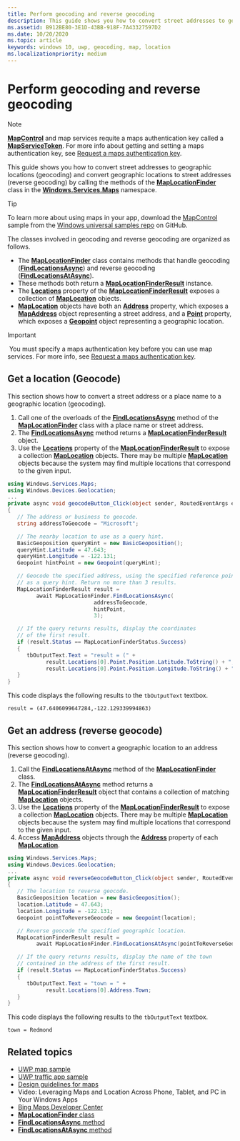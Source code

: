 ```yaml
---
title: Perform geocoding and reverse geocoding
description: This guide shows you how to convert street addresses to geographic locations (geocoding) and convert geographic locations to street addresses (reverse geocoding) by calling the methods of the MapLocationFinder class in the Windows.Services.Maps namespace.
ms.assetid: B912BE80-3E1D-43BB-918F-7A43327597D2
ms.date: 10/20/2020
ms.topic: article
keywords: windows 10, uwp, geocoding, map, location
ms.localizationpriority: medium
---
```

# Perform geocoding and reverse geocoding

> [!NOTE]
> [**MapControl**](/uwp/api/Windows.UI.Xaml.Controls.Maps.MapControl) and map services requite a maps authentication key called a [**MapServiceToken**](/uwp/api/windows.ui.xaml.controls.maps.mapcontrol.mapservicetoken). For more info about getting and setting a maps authentication key, see [Request a maps authentication key](authentication-key.md).

This guide shows you how to convert street addresses to geographic locations (geocoding) and convert geographic locations to street addresses (reverse geocoding) by calling the methods of the [**MapLocationFinder**](/uwp/api/Windows.Services.Maps.MapLocationFinder) class in the [**Windows.Services.Maps**](/uwp/api/Windows.Services.Maps) namespace.

> [!TIP]
> To learn more about using maps in your app, download the [MapControl](https://github.com/Microsoft/Windows-universal-samples/tree/master/Samples/MapControl) sample from the [Windows universal samples repo](https://github.com/Microsoft/Windows-universal-samples) on GitHub.

The classes involved in geocoding and reverse geocoding are organized as follows.

-   The [**MapLocationFinder**](/uwp/api/Windows.Services.Maps.MapLocationFinder) class contains methods that handle geocoding ([**FindLocationsAsync**](/uwp/api/windows.services.maps.maplocationfinder.findlocationsasync)) and reverse geocoding ([**FindLocationsAtAsync**](/uwp/api/windows.services.maps.maplocationfinder.findlocationsatasync)).
-   These methods both return a [**MapLocationFinderResult**](/uwp/api/Windows.Services.Maps.MapLocationFinderResult) instance.
-   The [**Locations**](/uwp/api/windows.services.maps.maplocationfinderresult.locations) property of the [**MapLocationFinderResult**](/uwp/api/Windows.Services.Maps.MapLocationFinderResult) exposes a collection of [**MapLocation**](/uwp/api/Windows.Services.Maps.MapLocation) objects. 
-   [**MapLocation**](/uwp/api/Windows.Services.Maps.MapLocation) objects have both an [**Address**](/uwp/api/windows.services.maps.maplocation.address) property, which exposes a [**MapAddress**](/uwp/api/Windows.Services.Maps.MapAddress) object representing a street address, and a [**Point**](/uwp/api/windows.services.maps.maplocation.point) property, which exposes a [**Geopoint**](/uwp/api/windows.devices.geolocation.geopoint) object representing a geographic location.

> [!IMPORTANT]
> You must specify a maps authentication key before you can use map services. For more info, see [Request a maps authentication key](authentication-key.md).

## Get a location (Geocode)

This section shows how to convert a street address or a place name to a geographic location (geocoding).

1.  Call one of the overloads of the [**FindLocationsAsync**](/uwp/api/windows.services.maps.maplocationfinder.findlocationsasync) method of the [**MapLocationFinder**](/uwp/api/Windows.Services.Maps.MapLocationFinder) class with a place name or street address.
2.  The [**FindLocationsAsync**](/uwp/api/windows.services.maps.maplocationfinder.findlocationsasync) method returns a [**MapLocationFinderResult**](/uwp/api/Windows.Services.Maps.MapLocationFinderResult) object.
3.  Use the [**Locations**](/uwp/api/windows.services.maps.maplocationfinderresult.locations) property of the [**MapLocationFinderResult**](/uwp/api/Windows.Services.Maps.MapLocationFinderResult) to expose a collection [**MapLocation**](/uwp/api/Windows.Services.Maps.MapLocation) objects. There may be multiple [**MapLocation**](/uwp/api/Windows.Services.Maps.MapLocation) objects because the system may find multiple locations that correspond to the given input.

```csharp
using Windows.Services.Maps;
using Windows.Devices.Geolocation;
...
private async void geocodeButton_Click(object sender, RoutedEventArgs e)
{
   // The address or business to geocode.
   string addressToGeocode = "Microsoft";

   // The nearby location to use as a query hint.
   BasicGeoposition queryHint = new BasicGeoposition();
   queryHint.Latitude = 47.643;
   queryHint.Longitude = -122.131;
   Geopoint hintPoint = new Geopoint(queryHint);

   // Geocode the specified address, using the specified reference point
   // as a query hint. Return no more than 3 results.
   MapLocationFinderResult result =
         await MapLocationFinder.FindLocationsAsync(
                           addressToGeocode,
                           hintPoint,
                           3);

   // If the query returns results, display the coordinates
   // of the first result.
   if (result.Status == MapLocationFinderStatus.Success)
   {
      tbOutputText.Text = "result = (" +
            result.Locations[0].Point.Position.Latitude.ToString() + "," +
            result.Locations[0].Point.Position.Longitude.ToString() + ")";
   }
}
```

This code displays the following results to the `tbOutputText` textbox.

``` syntax
result = (47.6406099647284,-122.129339994863)
```

## Get an address (reverse geocode)

This section shows how to convert a geographic location to an address (reverse geocoding).

1.  Call the [**FindLocationsAtAsync**](/uwp/api/windows.services.maps.maplocationfinder.findlocationsatasync) method of the [**MapLocationFinder**](/uwp/api/Windows.Services.Maps.MapLocationFinder) class.
2.  The [**FindLocationsAtAsync**](/uwp/api/windows.services.maps.maplocationfinder.findlocationsatasync) method returns a [**MapLocationFinderResult**](/uwp/api/Windows.Services.Maps.MapLocationFinderResult) object that contains a collection of matching [**MapLocation**](/uwp/api/Windows.Services.Maps.MapLocation) objects.
3.  Use the [**Locations**](/uwp/api/windows.services.maps.maplocationfinderresult.locations) property of the [**MapLocationFinderResult**](/uwp/api/Windows.Services.Maps.MapLocationFinderResult) to expose a collection [**MapLocation**](/uwp/api/Windows.Services.Maps.MapLocation) objects. There may be multiple [**MapLocation**](/uwp/api/Windows.Services.Maps.MapLocation) objects because the system may find multiple locations that correspond to the given input.
4.  Access [**MapAddress**](/uwp/api/Windows.Services.Maps.MapAddress) objects through the [**Address**](/uwp/api/windows.services.maps.maplocation.address) property of each [**MapLocation**](/uwp/api/Windows.Services.Maps.MapLocation).

```csharp
using Windows.Services.Maps;
using Windows.Devices.Geolocation;
...
private async void reverseGeocodeButton_Click(object sender, RoutedEventArgs e)
{
   // The location to reverse geocode.
   BasicGeoposition location = new BasicGeoposition();
   location.Latitude = 47.643;
   location.Longitude = -122.131;
   Geopoint pointToReverseGeocode = new Geopoint(location);

   // Reverse geocode the specified geographic location.
   MapLocationFinderResult result =
         await MapLocationFinder.FindLocationsAtAsync(pointToReverseGeocode);

   // If the query returns results, display the name of the town
   // contained in the address of the first result.
   if (result.Status == MapLocationFinderStatus.Success)
   {
      tbOutputText.Text = "town = " +
            result.Locations[0].Address.Town;
   }
}
```

This code displays the following results to the `tbOutputText` textbox.

``` syntax
town = Redmond
```

## Related topics

* [UWP map sample](https://github.com/Microsoft/Windows-universal-samples/tree/master/Samples/MapControl)
* [UWP traffic app sample](https://github.com/Microsoft/Windows-appsample-trafficapp)
* [Design guidelines for maps](./display-maps.md)
* Video: Leveraging Maps and Location Across Phone, Tablet, and PC in Your Windows Apps
* [Bing Maps Developer Center](https://www.bingmapsportal.com/)
* [**MapLocationFinder** class](/uwp/api/Windows.Services.Maps.MapLocationFinder)
* [**FindLocationsAsync** method](/uwp/api/windows.services.maps.maplocationfinder.findlocationsasync)
* [**FindLocationsAtAsync** method](/uwp/api/windows.services.maps.maplocationfinder.findlocationsatasync)
